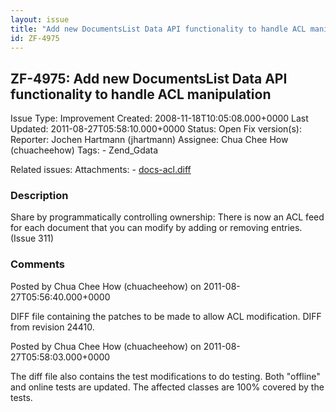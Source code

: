 ```yaml
---
layout: issue
title: "Add new DocumentsList Data API functionality to handle ACL manipulation"
id: ZF-4975
---
```


ZF-4975: Add new DocumentsList Data API functionality to handle ACL manipulation
--------------------------------------------------------------------------------

 Issue Type: Improvement Created: 2008-11-18T10:05:08.000+0000 Last Updated: 2011-08-27T05:58:10.000+0000 Status: Open Fix version(s): 
 Reporter:  Jochen Hartmann (jhartmann)  Assignee:  Chua Chee How (chuacheehow)  Tags: - Zend\_Gdata
 
 Related issues: 
 Attachments: - [docs-acl.diff](/issues/secure/attachment/14622/docs-acl.diff)
 
### Description

Share by programmatically controlling ownership: There is now an ACL feed for each document that you can modify by adding or removing entries. (Issue 311)

 

 

### Comments

Posted by Chua Chee How (chuacheehow) on 2011-08-27T05:56:40.000+0000

DIFF file containing the patches to be made to allow ACL modification. DIFF from revision 24410.

 

 

Posted by Chua Chee How (chuacheehow) on 2011-08-27T05:58:03.000+0000

The diff file also contains the test modifications to do testing. Both "offline" and online tests are updated. The affected classes are 100% covered by the tests.

 

 